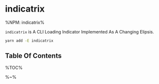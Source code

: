 # indicatrix

%NPM: indicatrix%

`indicatrix` is A CLI Loading Indicator Implemented As A Changing Elipsis.

```sh
yarn add -E indicatrix
```

## Table Of Contents

%TOC%

%~%